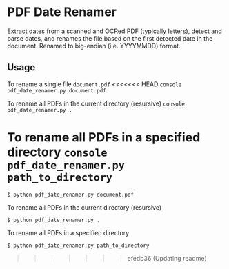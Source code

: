 # PDF Date Renamer
Extract dates from a scanned and OCRed PDF (typically letters), detect and parse dates, and renames the file based on the first detected date in the document. Renamed to big-endian (i.e. YYYYMMDD) format.

## Usage
To rename a single file `document.pdf`
<<<<<<< HEAD
    ```console
    pdf_date_renamer.py document.pdf
    ```

To rename all PDFs in the current directory (resursive)
    ```console
    pdf_date_renamer.py .
    ```

To rename all PDFs in a specified directory
    ```console
    pdf_date_renamer.py path_to_directory
    ```
=======
```console
$ python pdf_date_renamer.py document.pdf
```

To rename all PDFs in the current directory (resursive)
```console
$ python pdf_date_renamer.py .
```

To rename all PDFs in a specified directory
```console
$ python pdf_date_renamer.py path_to_directory
```
>>>>>>> efedb36 (Updating readme)
